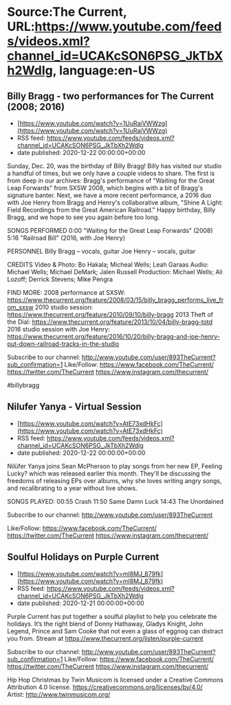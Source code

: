 # Source:The Current, URL:https://www.youtube.com/feeds/videos.xml?channel_id=UCAKcSON6PSG_JkTbXh2WdIg, language:en-US

## Billy Bragg - two performances for The Current (2008; 2016)
 - [https://www.youtube.com/watch?v=1UuRaiVWWzg](https://www.youtube.com/watch?v=1UuRaiVWWzg)
 - RSS feed: https://www.youtube.com/feeds/videos.xml?channel_id=UCAKcSON6PSG_JkTbXh2WdIg
 - date published: 2020-12-22 00:00:00+00:00

Sunday, Dec. 20, was the birthday of Billy Bragg! Billy has visited our studio a handful of times, but we only have a couple videos to share. The first is from deep in our archives: Bragg's performance of "Waiting for the Great Leap Forwards" from SXSW 2008, which begins with a bit of Bragg's signature banter. Next, we have a more recent performance, a 2016 duo with Joe Henry from Bragg and Henry's collaborative album, "Shine A Light: Field Recordings from the Great American Railroad." Happy birthday, Billy Bragg, and we hope to see you again before too long.

SONGS PERFORMED
0:00 "Waiting for the Great Leap Forwards" (2008)
5:16 "Railroad Bill" (2016, with Joe Henry)

PERSONNEL
Billy Bragg – vocals, guitar
Joe Henry – vocals, guitar

CREDITS
Video & Photo: Bo Hakala; Micheal Wells; Leah Garaas
Audio: Michael Wells; Michael DeMark; Jalen Russell
Production: Michael Wells; Ali Lozoff; Derrick Stevens; Mike Pengra

FIND MORE:
2008 performance at SXSW: https://www.thecurrent.org/feature/2008/03/15/billy_bragg_performs_live_from_sxsw
2010 studio session:
https://www.thecurrent.org/feature/2010/09/10/billy-bragg
2013 Theft of the Dial: https://www.thecurrent.org/feature/2013/10/04/billy-bragg-totd
2016 studio session with Joe Henry:
https://www.thecurrent.org/feature/2016/10/20/billy-bragg-and-joe-henry-put-down-railroad-tracks-in-the-studio

Subscribe to our channel:
http://www.youtube.com/user/893TheCurrent?sub_confirmation=1
Like/Follow:
https://www.facebook.com/TheCurrent/
https://twitter.com/TheCurrent
https://www.instagram.com/thecurrent/

#billybragg

## Nilufer Yanya - Virtual Session
 - [https://www.youtube.com/watch?v=AtE73xdHkFc](https://www.youtube.com/watch?v=AtE73xdHkFc)
 - RSS feed: https://www.youtube.com/feeds/videos.xml?channel_id=UCAKcSON6PSG_JkTbXh2WdIg
 - date published: 2020-12-22 00:00:00+00:00

Nilüfer Yanya joins Sean McPherson to play songs from her new EP, Feeling Lucky? which was released earlier this month. They'll be discussing the freedoms of releasing EPs over albums, why she loves writing angry songs, and recalibrating to a year without live shows.

SONGS PLAYED: 
00:55 Crash
11:50 Same Damn Luck 
14:43 The Unordained

Subscribe to our channel:
http://www.youtube.com/user/893TheCurrent

Like/Follow:
https://www.facebook.com/TheCurrent/
https://twitter.com/TheCurrent
https://www.instagram.com/thecurrent/

## Soulful Holidays on Purple Current
 - [https://www.youtube.com/watch?v=mI8MJ_879fk](https://www.youtube.com/watch?v=mI8MJ_879fk)
 - RSS feed: https://www.youtube.com/feeds/videos.xml?channel_id=UCAKcSON6PSG_JkTbXh2WdIg
 - date published: 2020-12-21 00:00:00+00:00

Purple Current has put together a soulful playlist to help you celebrate the holidays. It’s the right blend of Donny Hathaway, Gladys Knight, John Legend, Prince and Sam Cooke that not even a glass of eggnog can distract you from. Stream at https://www.thecurrent.org/listen/purple-current

Subscribe to our channel:
http://www.youtube.com/user/893TheCurrent?sub_confirmation=1
Like/Follow:
https://www.facebook.com/TheCurrent/
https://twitter.com/TheCurrent
https://www.instagram.com/thecurrent/


Hip Hop Christmas by Twin Musicom is licensed under a Creative Commons Attribution 4.0 license. https://creativecommons.org/licenses/by/4.0/
Artist: http://www.twinmusicom.org/

